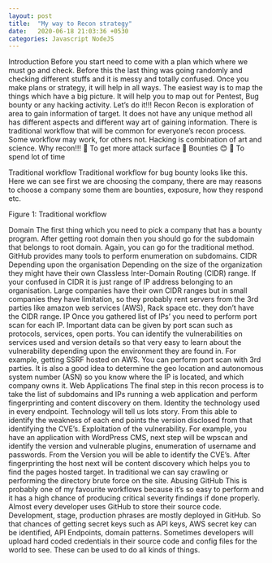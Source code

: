 ```yaml
---
layout: post
title:  "My way to Recon strategy"
date:   2020-06-18 21:03:36 +0530
categories: Javascript NodeJS
---
```



Introduction
Before you start need to come with a plan which where we must go and check. Before this the last thing was going randomly and checking different stuffs and it is messy and totally confused. Once you make plans or strategy, it will help in all ways. The easiest way is to map the things which have a big picture. It will help you to map out for Pentest, Bug bounty or any hacking activity. Let’s do it!!!
Recon
Recon is exploration of area to gain information of target. It does not have any unique method all has different aspects and different way art of gaining information. There is traditional workflow that will be common for everyone’s recon process. Some workflow may work, for others not. Hacking is combination of art and science.
Why recon!!!
	To get more attack surface
	Bounties 😊
	To spend lot of time

Traditional workflow 
Traditional workflow for bug bounty looks like this. Here we can see first we are choosing the company, there are may reasons to choose a company some them are bounties, exposure, how they respond etc. 

 
Figure 1: Traditional workflow


Domain
The first thing which you need to pick a company that has a bounty program. After getting root domain then you should go for the subdomain that belongs to root domain. Again, you can go for the traditional method. GitHub provides many tools to perform enumeration on subdomains. 
CIDR 
Depending upon the organisation Depending on the size of the organization they might have their own Classless Inter-Domain Routing (CIDR) range. If your confused in CIDR it is just range of IP address belonging to an organisation. Large companies have their own CIDR ranges but in small companies they have limitation, so they probably rent servers from the 3rd parties like amazon web services (AWS), Rack space etc. they don’t have the CIDR range.
IP
Once you gathered list of IPs’ you need to perform port scan for each IP. Important data can be given by port scan such as protocols, services, open ports. You can identify the vulnerabilities on services used and version details so that very easy to learn about the vulnerability depending upon the environment they are found in. For example, getting SSRF hosted on AWS. You can perform port scan with 3rd parties. It is also a good idea to determine the geo location and autonomous system number (ASN) so you know where the IP is located, and which company owns it. 
Web Applications
The final step in this recon process is to take the list of subdomains and IPs running a web application and perform fingerprinting and content discovery on them. Identity the technology used in every endpoint. Technology will tell us lots story. From this able to identify the weakness of each end points the version disclosed from that identifying the CVE’s. Exploitation of the vulnerability.
For example, you have an application with WordPress CMS, next step will be wpscan and identify the version and vulnerable plugins, enumeration of username and passwords. From the Version you will be able to identify the CVE’s. After fingerprinting the host next will be content discovery which helps you to find the pages hosted target. In traditional we can say crawling or performing the directory brute force on the site.
Abusing GitHub 
This is probably one of my favourite workflows because it’s so easy to perform and it has a high chance of producing critical severity findings if done properly. Almost every developer uses GitHub to store their source code. Development, stage, production phrases are mostly deployed in GitHub. So that chances of getting secret keys such as API keys, AWS secret key can be identified, API Endpoints, domain patterns. Sometimes developers will upload hard coded credentials in their source code and config files for the world to see. These can be used to do all kinds of things.
